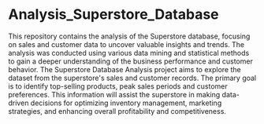 # Analysis_Superstore_Database
This repository contains the analysis of the Superstore database, focusing on sales and customer data to uncover valuable insights and trends. The analysis was conducted using various data mining and statistical methods to gain a deeper understanding of the business performance and customer behavior.
The Superstore Database Analysis project aims to explore the dataset from the superstore's sales and customer records. The primary goal is to identify top-selling products, peak sales periods and customer preferences. This information will assist the superstore in making data-driven decisions for optimizing inventory management, marketing strategies, and enhancing overall profitability and competitiveness.
